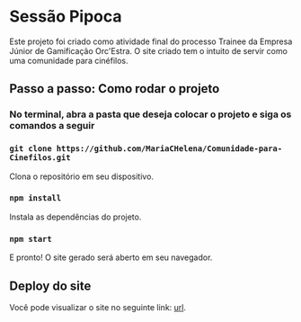 # Sessão Pipoca

Este projeto foi criado como atividade final do processo Trainee da Empresa Júnior de Gamificação Orc'Estra.
O site criado tem o intuito de servir como uma comunidade para cinéfilos.

## Passo a passo: Como rodar o projeto

### No terminal, abra a pasta que deseja colocar o projeto e siga os comandos a seguir

### `git clone https://github.com/MariaCHelena/Comunidade-para-Cinefilos.git`

Clona o repositório em seu dispositivo.

### `npm install`

Instala as dependências do projeto.

### `npm start`

E pronto! O site gerado será aberto em seu navegador. 

## Deploy do site

Você pode visualizar o site no seguinte link: [url](url).